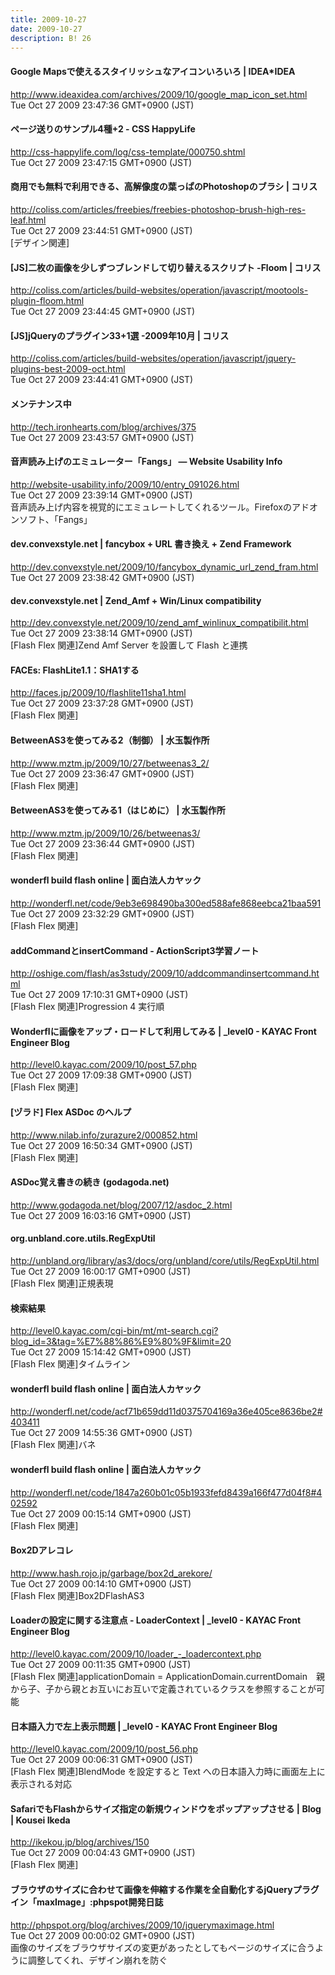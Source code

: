 ```yaml
---
title: 2009-10-27
date: 2009-10-27
description: B! 26
---
```


#### Google Mapsで使えるスタイリッシュなアイコンいろいろ | IDEA*IDEA
http://www.ideaxidea.com/archives/2009/10/google_map_icon_set.html<br>
Tue Oct 27 2009 23:47:36 GMT+0900 (JST)<br>


#### ページ送りのサンプル4種+2 - CSS HappyLife
http://css-happylife.com/log/css-template/000750.shtml<br>
Tue Oct 27 2009 23:47:15 GMT+0900 (JST)<br>


####   商用でも無料で利用できる、高解像度の葉っぱのPhotoshopのブラシ | コリス
http://coliss.com/articles/freebies/freebies-photoshop-brush-high-res-leaf.html<br>
Tue Oct 27 2009 23:44:51 GMT+0900 (JST)<br>
[デザイン関連]


####   [JS]二枚の画像を少しずつブレンドして切り替えるスクリプト -Floom | コリス
http://coliss.com/articles/build-websites/operation/javascript/mootools-plugin-floom.html<br>
Tue Oct 27 2009 23:44:45 GMT+0900 (JST)<br>


####   [JS]jQueryのプラグイン33+1選 -2009年10月 | コリス
http://coliss.com/articles/build-websites/operation/javascript/jquery-plugins-best-2009-oct.html<br>
Tue Oct 27 2009 23:44:41 GMT+0900 (JST)<br>


#### メンテナンス中
http://tech.ironhearts.com/blog/archives/375<br>
Tue Oct 27 2009 23:43:57 GMT+0900 (JST)<br>


#### 音声読み上げのエミュレーター「Fangs」 — Website Usability Info
http://website-usability.info/2009/10/entry_091026.html<br>
Tue Oct 27 2009 23:39:14 GMT+0900 (JST)<br>
音声読み上げ内容を視覚的にエミュレートしてくれるツール。Firefoxのアドオンソフト、「Fangs」


#### dev.convexstyle.net | fancybox + URL 書き換え + Zend Framework
http://dev.convexstyle.net/2009/10/fancybox_dynamic_url_zend_fram.html<br>
Tue Oct 27 2009 23:38:42 GMT+0900 (JST)<br>


#### dev.convexstyle.net | Zend_Amf + Win/Linux compatibility
http://dev.convexstyle.net/2009/10/zend_amf_winlinux_compatibilit.html<br>
Tue Oct 27 2009 23:38:14 GMT+0900 (JST)<br>
[Flash Flex 関連]Zend Amf Server を設置して Flash と連携


#### FACEs:  FlashLite1.1：SHA1する
http://faces.jp/2009/10/flashlite11sha1.html<br>
Tue Oct 27 2009 23:37:28 GMT+0900 (JST)<br>
[Flash Flex 関連]


#### BetweenAS3を使ってみる2（制御） | 水玉製作所
http://www.mztm.jp/2009/10/27/betweenas3_2/<br>
Tue Oct 27 2009 23:36:47 GMT+0900 (JST)<br>
[Flash Flex 関連]


#### BetweenAS3を使ってみる1（はじめに） | 水玉製作所
http://www.mztm.jp/2009/10/26/betweenas3/<br>
Tue Oct 27 2009 23:36:44 GMT+0900 (JST)<br>
[Flash Flex 関連]


#### wonderfl build flash online | 面白法人カヤック
http://wonderfl.net/code/9eb3e698490ba300ed588afe868eebca21baa591<br>
Tue Oct 27 2009 23:32:29 GMT+0900 (JST)<br>
[Flash Flex 関連]


#### addCommandとinsertCommand - ActionScript3学習ノート
http://oshige.com/flash/as3study/2009/10/addcommandinsertcommand.html<br>
Tue Oct 27 2009 17:10:31 GMT+0900 (JST)<br>
[Flash Flex 関連]Progression 4 実行順


#### Wonderflに画像をアップ・ロードして利用してみる | _level0 - KAYAC Front Engineer Blog
http://level0.kayac.com/2009/10/post_57.php<br>
Tue Oct 27 2009 17:09:38 GMT+0900 (JST)<br>
[Flash Flex 関連]


#### [ヅラド] Flex ASDoc のヘルプ
http://www.nilab.info/zurazure2/000852.html<br>
Tue Oct 27 2009 16:50:34 GMT+0900 (JST)<br>
[Flash Flex 関連]


#### ASDoc覚え書きの続き (godagoda.net)
http://www.godagoda.net/blog/2007/12/asdoc_2.html<br>
Tue Oct 27 2009 16:03:16 GMT+0900 (JST)<br>


#### org.unbland.core.utils.RegExpUtil
http://unbland.org/library/as3/docs/org/unbland/core/utils/RegExpUtil.html<br>
Tue Oct 27 2009 16:00:17 GMT+0900 (JST)<br>
[Flash Flex 関連]正規表現


#### 検索結果
http://level0.kayac.com/cgi-bin/mt/mt-search.cgi?blog_id=3&tag=%E7%88%86%E9%80%9F&limit=20<br>
Tue Oct 27 2009 15:14:42 GMT+0900 (JST)<br>
[Flash Flex 関連]タイムライン


#### wonderfl build flash online | 面白法人カヤック
http://wonderfl.net/code/acf71b659dd11d0375704169a36e405ce8636be2#403411<br>
Tue Oct 27 2009 14:55:36 GMT+0900 (JST)<br>
[Flash Flex 関連]バネ


#### wonderfl build flash online | 面白法人カヤック
http://wonderfl.net/code/1847a260b01c05b1933fefd8439a166f477d04f8#402592<br>
Tue Oct 27 2009 00:15:14 GMT+0900 (JST)<br>
[Flash Flex 関連]


#### Box2Dアレコレ
http://www.hash.rojo.jp/garbage/box2d_arekore/<br>
Tue Oct 27 2009 00:14:10 GMT+0900 (JST)<br>
[Flash Flex 関連]Box2DFlashAS3


#### Loaderの設定に関する注意点 - LoaderContext | _level0 - KAYAC Front Engineer Blog
http://level0.kayac.com/2009/10/loader_-_loadercontext.php<br>
Tue Oct 27 2009 00:11:35 GMT+0900 (JST)<br>
[Flash Flex 関連]applicationDomain = ApplicationDomain.currentDomain　親から子、子から親とお互いにお互いで定義されているクラスを参照することが可能


#### 日本語入力で左上表示問題 | _level0 - KAYAC Front Engineer Blog
http://level0.kayac.com/2009/10/post_56.php<br>
Tue Oct 27 2009 00:06:31 GMT+0900 (JST)<br>
[Flash Flex 関連]BlendMode を設定すると Text への日本語入力時に画面左上に表示される対応


####   SafariでもFlashからサイズ指定の新規ウィンドウをポップアップさせる | Blog | Kousei Ikeda
http://ikekou.jp/blog/archives/150<br>
Tue Oct 27 2009 00:04:43 GMT+0900 (JST)<br>
[Flash Flex 関連]


#### ブラウザのサイズに合わせて画像を伸縮する作業を全自動化するjQueryプラグイン「maxImage」:phpspot開発日誌
http://phpspot.org/blog/archives/2009/10/jquerymaximage.html<br>
Tue Oct 27 2009 00:00:02 GMT+0900 (JST)<br>
画像のサイズをブラウザサイズの変更があったとしてもページのサイズに合うように調整してくれ、デザイン崩れを防ぐ


